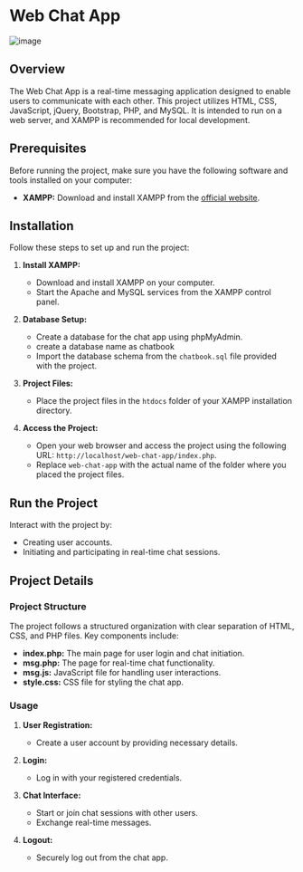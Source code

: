 # Web Chat App

![image](https://github.com/iamkiranrajput/web-chat-app/assets/68410560/ac47128e-9fdd-4c07-8f1e-4a6487d56a2a)


## Overview

The Web Chat App is a real-time messaging application designed to enable users to communicate with each other. This project utilizes HTML, CSS, JavaScript, jQuery, Bootstrap, PHP, and MySQL. It is intended to run on a web server, and XAMPP is recommended for local development.

## Prerequisites

Before running the project, make sure you have the following software and tools installed on your computer:

- **XAMPP:** Download and install XAMPP from the [official website](https://www.apachefriends.org/index.html).

## Installation

Follow these steps to set up and run the project:

1. **Install XAMPP:**
   - Download and install XAMPP on your computer.
   - Start the Apache and MySQL services from the XAMPP control panel.

2. **Database Setup:**
   - Create a database for the chat app using phpMyAdmin.
   - create a database name as chatbook
   - Import the database schema from the `chatbook.sql` file provided with the project.

3. **Project Files:**
   - Place the project files in the `htdocs` folder of your XAMPP installation directory.

4. **Access the Project:**
   - Open your web browser and access the project using the following URL: `http://localhost/web-chat-app/index.php`.
   - Replace `web-chat-app` with the actual name of the folder where you placed the project files.

## Run the Project

Interact with the project by:

- Creating user accounts.
- Initiating and participating in real-time chat sessions.

## Project Details

### Project Structure

The project follows a structured organization with clear separation of HTML, CSS, and PHP files. Key components include:

- **index.php:** The main page for user login and chat initiation.
- **msg.php:** The page for real-time chat functionality.
- **msg.js:** JavaScript file for handling user interactions.
- **style.css:** CSS file for styling the chat app.

### Usage

1. **User Registration:**
   - Create a user account by providing necessary details.

2. **Login:**
   - Log in with your registered credentials.

3. **Chat Interface:**
   - Start or join chat sessions with other users.
   - Exchange real-time messages.

4. **Logout:**
   - Securely log out from the chat app.
